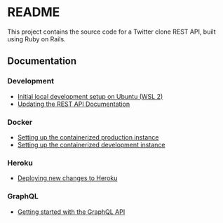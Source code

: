 # README

This project contains the source code for a Twitter clone REST API, built using
Ruby on Rails.



## Documentation


### Development

- [Initial local development setup on Ubuntu (WSL 2)][1]
- [Updating the REST API Documentation][2]


### Docker

- [Setting up the containerized production instance][3]
- [Setting up the containerized development instance][6]


### Heroku

- [Deploying new changes to Heroku][4]


### GraphQL

- [Getting started with the GraphQL API][5]




<!-- References -->

[1]: /readme/development/initial-local-development-setup-on-ubuntu-wsl-2.md
[2]: /readme/development/updating-the-rest-api-documentation.md
[3]: /readme/docker/setting-up-dockerized-prod-instance.md
[4]: /readme/heroku/deploying-new-changes-to-heroku.md
[5]: /readme/graphql/getting-started-with-the-graphql-api.md
[6]: /readme/docker/setting-up-dockerized-dev-instance.md
